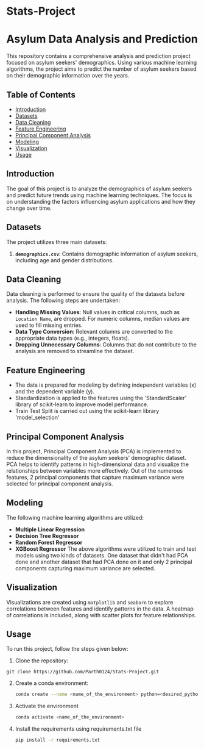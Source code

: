 # Stats-Project

# Asylum Data Analysis and Prediction

This repository contains a comprehensive analysis and prediction project focused on asylum seekers' demographics. Using various machine learning algorithms, the project aims to predict the number of asylum seekers based on their demographic information over the years.

## Table of Contents
- [Introduction](#introduction)
- [Datasets](#datasets)
- [Data Cleaning](#data-cleaning)
- [Feature Engineering](#feature-engineering)
- [Principal Component Analysis](#pricipal-component-analysis)
- [Modeling](#modeling)
- [Visualization](#visualization)
- [Usage](#usage)

## Introduction
The goal of this project is to analyze the demographics of asylum seekers and predict future trends using machine learning techniques. The focus is on understanding the factors influencing asylum applications and how they change over time.

## Datasets
The project utilizes three main datasets:
1. **`demographics.csv`**: Contains demographic information of asylum seekers, including age and gender distributions.

## Data Cleaning
Data cleaning is performed to ensure the quality of the datasets before analysis. The following steps are undertaken:
- **Handling Missing Values**: Null values in critical columns, such as `Location Name`, are dropped. For numeric columns, median values are used to fill missing entries.
- **Data Type Conversion**: Relevant columns are converted to the appropriate data types (e.g., integers, floats).
- **Dropping Unnecessary Columns**: Columns that do not contribute to the analysis are removed to streamline the dataset.

## Feature Engineering
- The data is prepared for modeling by defining independent variables (x) and the dependent variable (y).
- Standardization is applied to the features using the 'StandardScaler' library of scikit-learn to improve model performance.
- Train Test Split is carried out using the scikit-learn library 'model_selection'

## Principal Component Analysis
In this project, Principal Component Analysis (PCA) is implemented to reduce the dimensionality of the asylum seekers' demographic dataset. PCA helps to identify patterns in high-dimensional data and visualize the relationships between variables more effectively. Out of the numerous features, 2 principal components that capture maximum variance were selected for principal component analysis. 


## Modeling
The following machine learning algorithms are utilized:
- **Multiple Linear Regression**
- **Decision Tree Regressor**
- **Random Forest Regressor**
- **XGBoost Regressor**
The above algorithms were utilized to train and test models using two kinds of datasets. One dataset that didn't had PCA done and another dataset that had PCA done on it and only 2 principal components capturing maximum variance are selected. 

## Visualization
Visualizations are created using `matplotlib` and `seaborn` to explore correlations between features and identify patterns in the data. A heatmap of correlations is included, along with scatter plots for feature relationships.

## Usage
To run this project, follow the steps given below:
1. Clone the repository: 
```
git clone https://github.com/Parth0124/Stats-Project.git
```
2. Create a conda environment:
   ```bash
   conda create --name <name_of_the_environment> python=<desired_python_version>
   ```
3. Activate the environment
   ```bash
   conda activate <name_of_the_environment>
   ```
4. Install the requirements using requirements.txt file
   ```bash
   pip install -r requirements.txt
   ```


